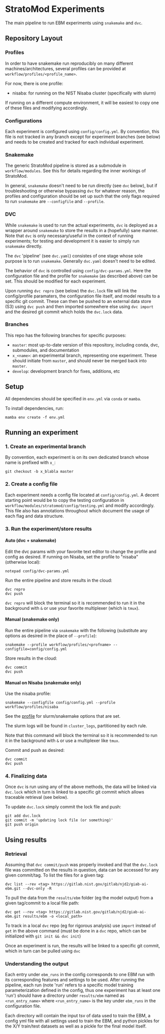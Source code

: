 # StratoMod Experiments

The main pipeline to run EBM experiments using `snakemake` and `dvc`.

## Repository Layout

### Profiles

In order to have snakemake run reproducibly on many different
machines/architectures, several profiles can be provided at
`workflow/profiles/<profile_name>`.

For now, there is one profile:
- nisaba: for running on the NIST Nisaba cluster (specifically with slurm)

If running on a different compute environment, it will be easiest to copy one
of these files and modifying accordingly.

### Configurations

Each experiment is configured using `config/config.yml`. By convention, this
file is not tracked in any branch except for experiment branches (see below)
and needs to be created and tracked for each individual experiment.

### Snakemake

The generic StratoMod pipeline is stored as a submodule in `workflow/modules`.
See this for details regarding the inner workings of StratoMod.

In general, `snakemake` doesn't need to be run directly (see `dvc` below), but
if troubleshooting or otherwise bypassing `dvc` for whatever reason, the
profiles and configuration should be set up such that the only flags required to
run `snakemake` are `--configfile` and `--profile`.

### DVC

While `snakemake` is used to run the actual experiments, `dvc` is deployed as a
wrapper around `snakemake` to store the results in a (hopefully) sane manner.
Note that `dvc` is only necessary/useful in the context of running experiments;
for testing and development it is easier to simply run `snakemake` directly.

The `dvc` 'pipeline' (see `dvc.yaml`) consistes of one stage whose sole purpose
is to run `snakemake`. Generally `dvc.yaml` doesn't need to be edited.

The behavior of `dvc` is controlled using `config/dvc-params.yml`. Here the
configuration file and the profile for `snakemake` (as described above) can be
set. This should be modified for each experiment.

Upon running `dvc repro` (see below) the `dvc.lock` file will link the
config/profile paramaters, the configuration file itself, and model results to a
specific git commit. These can then be pushed to an external data store (S3)
using `dvc push` and then imported somewhere else using `dvc import` and the
desired git commit which holds the `dvc.lock` data.

### Branches

This repo has the following branches for specific purposes:

* `master`: most up-to-date version of this repository, including conda, dvc,
  submodules, and documentation
* `x_<name>`: an experimental branch, representing one experiment. These should
  initiate from `master`, and should never be merged back into `master`.
* `develop`: development branch for fixes, additions, etc

## Setup

All dependencies should be specified in `env.yml` via `conda` or `mamba`.

To install dependencies, run:

```
mamba env create -f env.yml
```

## Running an experiment

### 1. Create an experimental branch

By convention, each experiment is on its own dedicated branch whose name is
prefixed with `x_`:

```
git checkout -b x_blabla master
```

### 2. Create a config file

Each experiment needs a config file located at `config/config.yml`. A decent
starting point would be to copy the testing configuration in
`workflow/modules/stratomod/config/testing.yml` and modify accordingly.
This file also has annotations throughout which document the usage of each flag
and data structure.

### 3. Run the experiment/store results

#### Auto (dvc + snakemake)

Edit the dvc params with your favorite text editor to change the profile and
config as desired. If running on Nisaba, set the profile to "nisaba" (otherwise
local):

```
notepad config/dvc-params.yml
```

Run the entire pipeline and store results in the cloud:

```
dvc repro
dvc push
```

`dvc repro` will block the terminal so it is recommended to run it in the
background with `&` or use your favorite multiplexer (which is `tmux`).

#### Manual (snakemake only)

Run the entire pipeline via `snakemake` with the following (substitute any
options as desired in the place of `--profile`):

```
snakemake --profile workflow/profiles/<profname> --configfile=config/config.yml
```

Store results in the cloud:

```
dvc commit
dvc push
```

#### Manual on Nisaba (snakemake only)

Use the nisaba profile:

```
snakemake --configfile config/config.yml --profile workflow/profiles/nisaba
```

See the [profile](workflow/profiles/nisaba/config.yaml) for slurm/snakemake
options that are set.

The slurm logs will be found in `cluster_logs`, partitioned by each rule.

Note that this command will block the terminal so it is recommended to run it in
the background with `&` or use a multiplexer like `tmux`.

Commit and push as desired:

```
dvc commit
dvc push
```

### 4. Finalizing data

Once `dvc` is run using any of the above methods, the data will be linked via
`dvc.lock` which in turn is linked to a specific git commit which allows
traceable retrieval (see below).

To update `dvc.lock` simply commit the lock file and push:

```
git add dvc.lock
git commit -m 'updating lock file (or something)'
git push origin
```

## Using results

### Retrieval

Assuming that `dvc commit/push` was properly invoked and that the `dvc.lock`
file was committed on the results in question, data can be accessed for any
given commit/tag. To list the files for a given tag:

```
dvc list --rev <tag> https://gitlab.nist.gov/gitlab/njd2/giab-ai-ebm.git --dvc-only -R
```

To pull the data from the `results/ebm` folder (eg the model output) from a
given tag/commit to a local file path:

```
dvc get --rev <tag> https://gitlab.nist.gov/gitlab/njd2/giab-ai-ebm.git results/ebm -o <local_path>
```

To track in a local `dvc` repo (eg for rigorous analysis) use `import` instead
of `get` in the above command (must be done in a `dvc` repo, which can be
initialized with `git init && dvc init`)

Once an experiment is run, the results will be linked to a specific git commit, 
which in turn can be pulled using `dvc`

### Understanding the output

Each entry under `ebm_runs` in the config corresponds to one EBM run with its
corresponding features and settings to be used. After running the pipeline, each
run (note 'run' refers to a specific model training parameterization defined in
the config, thus one experiment has at least one 'run') should have a directory
under `results/ebm` named as `<run_entry_name>` where `<run_entry_name>` is the
key under `ebm_runs` in the configuration file.

Each directory will contain the input tsv of data used to train the EBM, a
config yml file with all settings used to train the EBM, and python pickles for
the X/Y train/test datasets as well as a pickle for the final model itself.
